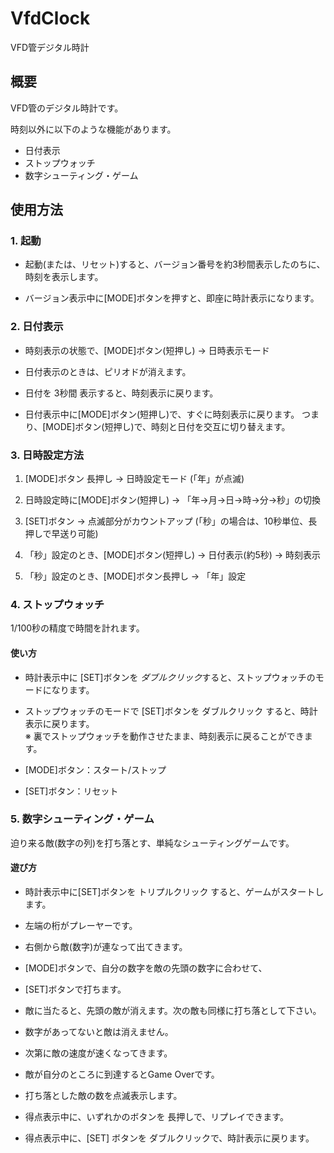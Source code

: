 # VfdClock

VFD管デジタル時計


## 概要

VFD管のデジタル時計です。

時刻以外に以下のような機能があります。

* 日付表示
* ストップウォッチ
* 数字シューティング・ゲーム


## 使用方法

### 1. 起動

* 起動(または、リセット)すると、バージョン番号を約3秒間表示したのちに、時刻を表示します。

* バージョン表示中に[MODE]ボタンを押すと、即座に時計表示になります。


### 2. 日付表示

* 時刻表示の状態で、[MODE]ボタン(短押し) → 日時表示モード

* 日付表示のときは、ピリオドが消えます。

* 日付を 3秒間 表示すると、時刻表示に戻ります。

* 日付表示中に[MODE]ボタン(短押し)で、すぐに時刻表示に戻ります。
つまり、[MODE]ボタン(短押し)で、時刻と日付を交互に切り替えます。


### 3. 日時設定方法

1. [MODE]ボタン 長押し → 日時設定モード (「年」が点滅)

2. 日時設定時に[MODE]ボタン(短押し) → 「年→月→日→時→分→秒」の切換

3. [SET]ボタン → 点滅部分がカウントアップ (「秒」の場合は、10秒単位、長押しで早送り可能)

4. 「秒」設定のとき、[MODE]ボタン(短押し) → 日付表示(約5秒) → 時刻表示

5. 「秒」設定のとき、[MODE]ボタン長押し → 「年」設定


### 4. ストップウォッチ

1/100秒の精度で時間を計れます。

#### 使い方

* 時計表示中に [SET]ボタンを *ダブルクリック*すると、ストップウォッチのモードになります。

* ストップウォッチのモードで [SET]ボタンを ダブルクリック すると、時計表示に戻ります。  
  ※ 裏でストップウォッチを動作させたまま、時刻表示に戻ることができます。

* [MODE]ボタン：スタート/ストップ

* [SET]ボタン：リセット


### 5. 数字シューティング・ゲーム

迫り来る敵(数字の列)を打ち落とす、単純なシューティングゲームです。

#### 遊び方

* 時計表示中に[SET]ボタンを トリプルクリック すると、ゲームがスタートします。

* 左端の桁がプレーヤーです。

* 右側から敵(数字)が連なって出てきます。

* [MODE]ボタンで、自分の数字を敵の先頭の数字に合わせて、

* [SET]ボタンで打ちます。

* 敵に当たると、先頭の敵が消えます。次の敵も同様に打ち落として下さい。

* 数字があってないと敵は消えません。

* 次第に敵の速度が速くなってきます。

* 敵が自分のところに到達するとGame Overです。

* 打ち落とした敵の数を点滅表示します。

* 得点表示中に、いずれかのボタンを 長押しで、リプレイできます。

* 得点表示中に、[SET] ボタンを ダブルクリックで、時計表示に戻ります。
